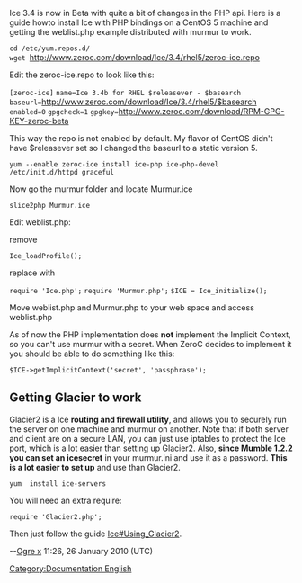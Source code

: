 Ice 3.4 is now in Beta with quite a bit of changes in the PHP api. Here
is a guide howto install Ice with PHP bindings on a CentOS 5 machine and
getting the weblist.php example distributed with murmur to work.

`cd /etc/yum.repos.d/`
`wget `<http://www.zeroc.com/download/Ice/3.4/rhel5/zeroc-ice.repo>

Edit the zeroc-ice.repo to look like this:

`[zeroc-ice]`
`name=Ice 3.4b for RHEL $releasever - $basearch`
`baseurl=`<http://www.zeroc.com/download/Ice/3.4/rhel5/$basearch>
`enabled=0`
`gpgcheck=1`
`gpgkey=`<http://www.zeroc.com/download/RPM-GPG-KEY-zeroc-beta>

This way the repo is not enabled by default. My flavor of CentOS didn't
have $releasever set so I changed the baseurl to a static version 5.

`yum --enable zeroc-ice install ice-php ice-php-devel`
`/etc/init.d/httpd graceful`

Now go the murmur folder and locate Murmur.ice

`slice2php Murmur.ice`

Edit weblist.php:

remove

`Ice_loadProfile();`

replace with

`require 'Ice.php';`
`require 'Murmur.php';`
`$ICE = Ice_initialize();`

Move weblist.php and Murmur.php to your web space and access weblist.php

As of now the PHP implementation does **not** implement the Implicit
Context, so you can't use murmur with a secret. When ZeroC decides to
implement it you should be able to do something like this:

`$ICE->getImplicitContext('secret', 'passphrase');`

## Getting Glacier to work

Glacier2 is a Ice **routing and firewall utility**, and allows you to
securely run the server on one machine and murmur on another. Note that
if both server and client are on a secure LAN, you can just use iptables
to protect the Ice port, which is a lot easier than setting up Glacier2.
Also, **since Mumble 1.2.2 you can set an icesecret** in your murmur.ini
and use it as a password. **This is a lot easier to set up** and use
than Glacier2.

`yum  install ice-servers`

You will need an extra require:

`require 'Glacier2.php';`

Then just follow the guide
[Ice\#Using_Glacier2](Ice#Using_Glacier2 "wikilink").

\--[Ogre x](User:Ogre_x "wikilink") 11:26, 26 January 2010 (UTC)

[Category:Documentation
English](Category:Documentation_English "wikilink")